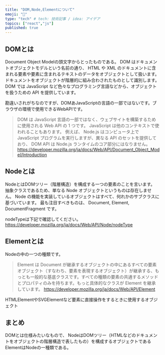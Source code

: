 ```yaml
---
title: "DOM,Node,Elementについて"
emoji: "🤖"
type: "tech" # tech: 技術記事 / idea: アイデア
topics: ["react","js"]
published: true
---
```


## DOMとは
Document Object Modelの頭文字からとったものである。
DOM はドキュメントオブジェクトモデルという名前の通り、 HTML や XML のドキュメントに含まれる要素や要素に含まれるテキストのデータをオブジェクトとして扱います。
ドキュメントをオブジェクトが階層的に組み合わされたものとして識別します。
DOM では JavaScript など色々なプログラミング言語などから、オブジェクトを扱うための API を提供しています。

勘違いされがちなのですが、DOMあJavaScriptの言語の一部ではないです。ブラウザの環境で使用できるWebAPIです。
>DOM は JavaScript 言語の一部ではなく、ウェブサイトを構築するために使用される Web API の 1 つです。 JavaScript は他のコンテキストで使われることもあります。 例えば、 Node.js はコンピュータ上で JavaScript プログラムを実行しますが、異なる API のセットを提供しており、 DOM API は Node.js ランタイムのコア部分にはなりません。
https://developer.mozilla.org/ja/docs/Web/API/Document_Object_Model/Introduction

## Nodeとは
NodeとはDOMツリー（階層構造）を構成する一つの要素のことを言います。
抽象クラスであるため、単なる Node オブジェクトというものは存在しません。
Node の機能を実装しているオブジェクトはすべて、何れかのサブクラスに基づいています。
最も注目すべきものは、 Document, Element, DocumentFragment です。

nodeTypeは下記で確認してください。
https://developer.mozilla.org/ja/docs/Web/API/Node/nodeType


## Elementとは
Nodeの中の一つの種類です。
>Element は Document が継承するオブジェクトの中にあるすべての要素オブジェクト（すなわち、要素を表現するオブジェクト）が継承する、もっとも一般的な基底クラスです。すべての種類の要素の共通するメソッドとプロパティのみを持ちます。もっと具体的なクラスが Element を継承しています。
https://developer.mozilla.org/ja/docs/Web/API/Element

HTMLElementやSVGElementなど要素に直接操作をするときに使用するオブジェクト

## まとめ
DOMとは仕様みたいなもので、
NodeはDOMツリー（HTMLなどのドキュメントをオブジェクトの階層構造で表したもの）を構成するオブジェクトである
ElementはNodeの一種類である。
